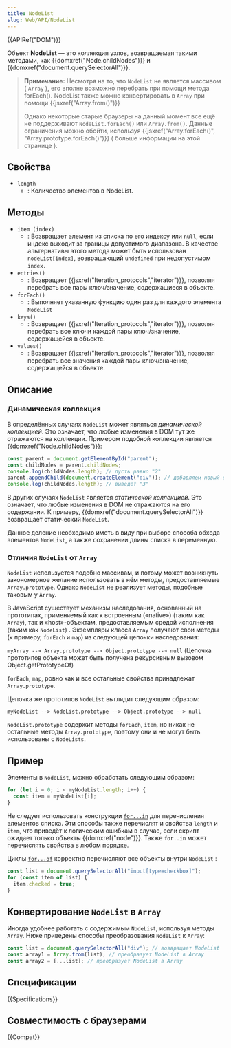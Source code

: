 ```yaml
---
title: NodeList
slug: Web/API/NodeList
---
```


{{APIRef("DOM")}}

Объект **NodeList** — это коллекция узлов, возвращаемая такими методами, как {{domxref("Node.childNodes")}} и {{domxref("document.querySelectorAll")}}.

> **Примечание:** Несмотря на то, что `NodeList` не является массивом ( `Array` ), его вполне возможно перебрать при помощи метода forEach(). NodeList также можно конвертировать в `Array` при помощи {{jsxref("Array.from()")}}
>
> Однако некоторые старые браузеры на данный момент все ещё не поддерживают `NodeList.forEach()` или `Array.from()`. Данные ограничения можно обойти, используя {{jsxref("Array.forEach()", "Array.prototype.forEach()")}} ( больше информации на этой странице ).

## Свойства

- `length`
  - : Количество элементов в NodeList.

## Методы

- `item (index)`
  - : Возвращает элемент из списка по его индексу или `null`, если индекс выходит за границы допустимого диапазона. В качестве альтернативы этого метода может быть использован `nodeList[index]`, возвращающий `undefined` при недопустимом `index.`
- `entries()`
  - : Возвращает {{jsxref("Iteration_protocols","iterator")}}, позволяя перебрать все пары ключ/значение, содержащиеся в объекте.
- `forEach()`
  - : Выполняет указанную функцию один раз для каждого элемента `NodeList`
- `keys()`
  - : Возвращает {{jsxref("Iteration_protocols","iterator")}}, позволяя перебрать все ключи каждой пары ключ/значение, содержащейся в объекте.
- `values()`
  - : Возвращает {{jsxref("Iteration_protocols","iterator")}}, позволяя перебрать все значения каждой пары ключ/значение, содержащейся в объекте.

## Описание

### Динамическая коллекция

В определённых случаях `NodeList` может являться _динамической коллекцией_. Это означает, что любые изменения в DOM тут же отражаются на коллекции. Примером подобной коллекции является {{domxref("Node.childNodes")}}:

```js
const parent = document.getElementById("parent");
const childNodes = parent.childNodes;
console.log(childNodes.length); // пусть равно "2"
parent.appendChild(document.createElement("div")); // добавляем новый div
console.log(childNodes.length); // выведет "3"
```

В других случаях `NodeList` является _статической коллекцией_. Это означает, что любые изменения в DOM не отражаются на его содержании. К примеру, {{domxref("document.querySelectorAll")}} возвращает статический `NodeList`.

Данное деление необходимо иметь в виду при выборе способа обхода элементов `NodeList`, а также сохранении длины списка в переменную.

### Отличия `NodeList` от `Array`

`NodeList` используется подобно массивам, и потому может возникнуть закономерное желание использовать в нём методы, предоставляемые `Array.prototype`. Однако `NodeList` не реализует методы, подобные таковым у `Array`.

В JavaScript существует механизм наследования, основанный на прототипах, применяемый как к встроенным («native») (таким как `Array`), так и «host»-объектам, предоставляемым средой исполнения (таким как `NodeList`) . Экземпляры класса `Array` получают свои методы (к примеру, `forEach` и `map`) из следующей цепочки наследования:

`myArray --> Array.prototype --> Object.prototype --> null` (Цепочка прототипов объекта может быть получена рекурсивным вызовом Object.getPrototypeOf)

`forEach`, `map`, ровно как и все остальные свойства принадлежат `Array.prototype`.

Цепочка же прототипов `NodeList` выглядит следующим образом:

`myNodeList --> NodeList.prototype --> Object.prototype --> null`

`NodeList.prototype` содержит методы `forEach`, `item`, но никак не остальные методы `Array.prototype`, поэтому они и не могут быть использованы с `NodeLists`.

## Пример

Элементы в `NodeList`, можно обработать следующим образом:

```js
for (let i = 0; i < myNodeList.length; i++) {
  const item = myNodeList[i];
}
```

Не следует использовать конструкции [`for...in`](/ru/docs/JavaScript/Reference/Statements/for...in) для перечисления элементов списка. Эти способы также перечислят и свойства `length` и `item`, что приведёт к логическим ошибкам в случае, если скрипт ожидает только объекты {{domxref("node")}}. Также `for..in` может перечислять свойства в любом порядке.

Циклы [`for...of`](/ru/docs/JavaScript/Reference/Statements/for...of) корректно перечисляют все объекты внутри `NodeList` :

```js
const list = document.querySelectorAll("input[type=checkbox]");
for (const item of list) {
  item.checked = true;
}
```

## Конвертирование `NodeList` в `Array`

Иногда удобнее работать с содержимым `NodeList`, используя методы `Array`. Ниже приведены способы преобразования `NodeList` к `Array`:

```js
const list = document.querySelectorAll("div"); // возвращает NodeList
const array1 = Array.from(list); // преобразует NodeList в Array
const array2 = [...list]; // преобразует NodeList в Array
```

## Спецификации

{{Specifications}}

## Совместимость с браузерами

{{Compat}}

